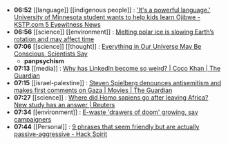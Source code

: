 - **06:52** [[language]] [[indigenous people]] :  ['It's a powerful language.' University of Minnesota student wants to help kids learn Ojibwe - KSTP.com 5 Eyewitness News](https://kstp.com/kstp-news/top-news/its-a-powerful-language-university-of-minnesota-student-wants-to-help-kids-learn-ojibwe/)
- **06:56** [[science]] [[environment]] :  [Melting polar ice is slowing Earth’s rotation and may affect time](https://www.nbcnews.com/science/environment/melting-ice-slowing-earth-rotation-may-affect-time-rcna145009)
- **07:06** [[science]] [[thought]] : [Everything in Our Universe May Be Conscious, Scientists Say](https://www.popularmechanics.com/science/a60229168/panpsychism-everything-has-a-soul/ "Everything in Our Universe May Be Conscious, Scientists Say")
	- **panpsychism**
- **07:13** [[media]] :  [Why has LinkedIn become so weird? | Coco Khan | The Guardian](https://www.theguardian.com/commentisfree/2024/mar/27/why-has-linkedin-become-so-weird)
- **07:15** [[israel-palestine]] :  [Steven Spielberg denounces antisemitism and makes first comments on Gaza | Movies | The Guardian](https://www.theguardian.com/film/2024/mar/26/steven-spielberg-denounces-antisemitism-and-makes-first-comments-on-gaza)
- **07:27** [[science]] :  [Where did Homo sapiens go after leaving Africa? New study has an answer | Reuters](https://www.reuters.com/science/where-did-homo-sapiens-go-after-leaving-africa-new-study-has-an-answer-2024-03-25/)
- **07:34** [[environment]] :  [E-waste 'drawers of doom' growing, say campaigners](https://www.bbc.com/news/science-environment-68673420)
- **07:44** [[Personal]] :  [9 phrases that seem friendly but are actually passive-aggressive - Hack Spirit](https://hackspirit.com/phrases-that-seem-friendly-but-are-actually-passive-aggressive/)